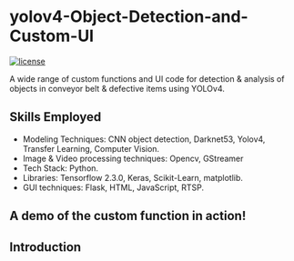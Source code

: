 # yolov4-Object-Detection-and-Custom-UI
[![license](https://img.shields.io/github/license/mashape/apistatus.svg)](LICENSE)

A wide range of custom functions and UI code for detection & analysis of objects in conveyor belt & defective items using YOLOv4.

## Skills Employed
* Modeling Techniques: CNN object detection, Darknet53, Yolov4, Transfer Learning, Computer Vision.
* Image & Video processing techniques: Opencv, GStreamer
* Tech Stack: Python. 
* Libraries: Tensorflow 2.3.0, Keras, Scikit-Learn, matplotlib.
* GUI techniques: Flask, HTML, JavaScript, RTSP.   

## A demo of the custom function in action!
<!--<p align="center"><img src="data/helpers/object_counter.gif"\></p>-->

## Introduction



 


